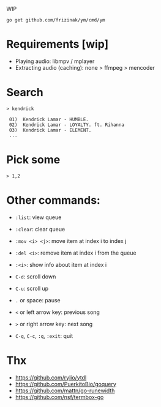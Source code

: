 WIP

`go get github.com/frizinak/ym/cmd/ym`

# Requirements [wip]

- Playing audio: libmpv / mplayer
- Extracting audio (caching): none > ffmpeg > mencoder

# Search

`> kendrick`

```
 01)  Kendrick Lamar - HUMBLE.
 02)  Kendrick Lamar - LOYALTY. ft. Rihanna
 03)  Kendrick Lamar - ELEMENT.
 ...
```

# Pick some

`> 1,2`


# Other commands:

- `:list`: view queue
- `:clear`: clear queue
- `:mov <i> <j>`: move item at index i to index j
- `:del <i>`: remove item at index i from the queue
- `:<i>`: show info about item at index i
- `C-d`: scroll down
- `C-u`: scroll up
- `.` or space: pause
- `<` or left arrow key: previous song
- `>` or right arrow key: next song

- `C-q`, `C-c`, `:q`, `:exit`: quit


# Thx

- https://github.com/rylio/ytdl
- https://github.com/PuerkitoBio/goquery
- https://github.com/mattn/go-runewidth
- https://github.com/nsf/termbox-go

